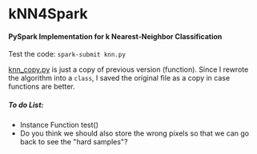 # kNN4Spark
#### PySpark Implementation for k Nearest-Neighbor Classification

Test the code: `spark-submit knn.py`

[knn_copy.py](https://github.com/zhiyzuo/kNN4Spark/blob/master/knn_copy.py) is just a copy of previous version (function). Since I rewrote the algorithm into a `class`, I saved the original file as a copy in case functions are better.

##### To do List:

* Instance Function test()
* Do you think we should also store the wrong pixels so that we can go back to see the "hard samples"?


